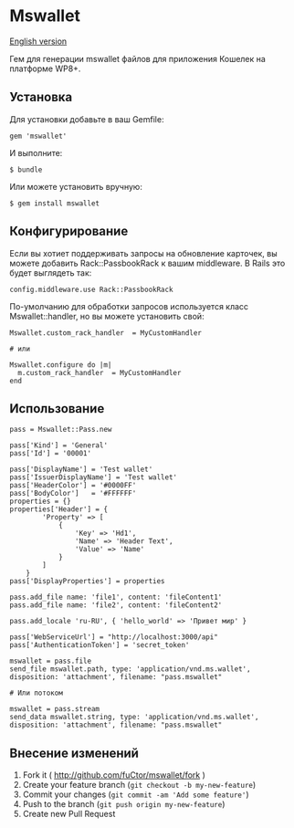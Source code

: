 # Mswallet

[English version](#)

Гем для генерации mswallet файлов для приложения Кошелек на платформе WP8+.

## Установка

Для установки добавьте в ваш Gemfile:

    gem 'mswallet'

И выполните:

    $ bundle

Или можете установить вручную:

    $ gem install mswallet

## Конфигурирование
Если вы хотиет поддерживать запросы на обновление карточек, вы можете добавить Rack::PassbookRack к вашим middleware. В Rails это будет выглядеть так:

    config.middleware.use Rack::PassbookRack

По-умолчанию для обработки запросов используется класс Mswallet::handler, но вы можете установить свой:

    Mswallet.custom_rack_handler  = MyCustomHandler

    # или

    Mswallet.configure do |m|
      m.custom_rack_handler  = MyCustomHandler
    end

## Использование

    pass = Mswallet::Pass.new

    pass['Kind'] = 'General'
    pass['Id'] = '00001'

    pass['DisplayName'] = 'Test wallet'
    pass['IssuerDisplayName'] = 'Test wallet'
    pass['HeaderColor'] = '#0000FF'
    pass['BodyColor']   = '#FFFFFF'
    properties = {}
    properties['Header'] = {
            'Property' => [
                {
                    'Key' => 'Hd1',
                    'Name' => 'Header Text',
                    'Value' => 'Name'
                }
            ]
        }
    pass['DisplayProperties'] = properties

    pass.add_file name: 'file1', content: 'fileContent1'
    pass.add_file name: 'file2', content: 'fileContent2'

    pass.add_locale 'ru-RU', { 'hello_world' => 'Привет мир' }

    pass['WebServiceUrl'] = "http://localhost:3000/api"
    pass['AuthenticationToken'] = 'secret_token'

    mswallet = pass.file
    send_file mswallet.path, type: 'application/vnd.ms.wallet', disposition: 'attachment', filename: "pass.mswallet"

    # Или потоком

    mswallet = pass.stream
    send_data mswallet.string, type: 'application/vnd.ms.wallet', disposition: 'attachment', filename: "pass.mswallet"

## Внесение изменений

1. Fork it ( http://github.com/fuCtor/mswallet/fork )
2. Create your feature branch (`git checkout -b my-new-feature`)
3. Commit your changes (`git commit -am 'Add some feature'`)
4. Push to the branch (`git push origin my-new-feature`)
5. Create new Pull Request
